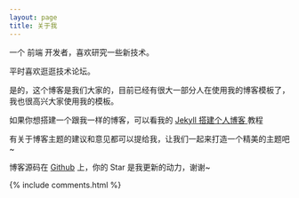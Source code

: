 ```yaml
---
layout: page
title: 关于我 
---
```


一个 前端 开发者，喜欢研究一些新技术。
<p>
平时喜欢逛逛技术论坛。
<p>


<p>

<p>


<p>


<p>

是的，这个博客是我们大家的，目前已经有很大一部分人在使用我的博客模板了，我也很高兴大家使用我的模板。

<p>

如果你想搭建一个跟我一样的博客，可以看我的 
<a href="/2016/10/jekyll_tutorials1/"> Jekyll 搭建个人博客 </a>
教程

<p>

有关于博客主题的建议和意见都可以提给我，让我们一起来打造一个精美的主题吧~ 

<p> 

博客源码在 <a target="_blank" href='https://github.com/849359410/849359410.github.io'>Github</a> 上，你的 Star 是我更新的动力，谢谢~

<p> 

<p> 

<p> 


{% include comments.html %}

